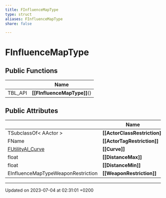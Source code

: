 ```yaml
---
title: FInfluenceMapType
type: struct
aliases: FInfluenceMapType
share: false

---
```


# FInfluenceMapType





## Public Functions

|                | Name           |
| -------------- | -------------- |
| TBL_API | **[[FInfluenceMapType]]**() |

## Public Attributes

|                | Name           |
| -------------- | -------------- |
| TSubclassOf< AActor > | **[[ActorClassRestriction]]**  |
| FName | **[[ActorTagRestriction]]**  |
| [FUtilityAI_Curve](/docs/SDK/Source/Classes/structFUtilityAI__Curve.md) | **[[Curve]]**  |
| float | **[[DistanceMax]]**  |
| float | **[[DistanceMin]]**  |
| EInfluenceMapTypeWeaponRestriction | **[[WeaponRestriction]]**  |

-------------------------------

Updated on 2023-07-04 at 02:31:01 +0200